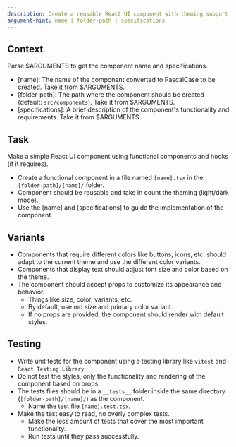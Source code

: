 ```yaml
---
description: Create a reusable React UI component with theming support and unit tests.
argument-hint: name | folder-path | specifications
---
```


## Context

Parse $ARGUMENTS to get the component name and specifications.

- [name]: The name of the component converted to PascalCase to be created. Take it from $ARGUMENTS.
- [folder-path]: The path where the component should be created (default: `src/components`). Take it from $ARGUMENTS.
- [specifications]: A brief description of the component's functionality and requirements. Take it from $ARGUMENTS.

## Task

Make a simple React UI component using functional components and hooks (if it requires).

- Create a functional component in a file named `[name].tsx` in the `[folder-path]/[name]/` folder.
- Component should be reusable and take in count the theming (light/dark mode).
- Use the [name] and [specifications] to guide the implementation of the component.

## Variants

- Components that require different colors like buttons, icons, etc. should adapt to the current theme and use the different color variants.
- Components that display text should adjust font size and color based on the theme.
- The component should accept props to customize its appearance and behavior.
  - Things like size, color, variants, etc.
  - By default, use md size and primary color variant.
  - If no props are provided, the component should render with default styles.

## Testing

- Write unit tests for the component using a testing library like `vitest` and `React Testing Library`.
- Do not test the styles, only the functionality and rendering of the component based on props.
- The tests files should be in a `__tests__` folder inside the same directory (`[folder-path]/[name]/`) as the component.
  - Name the test file `[name].test.tsx`.
- Make the test easy to read, no overly complex tests.
  - Make the less amount of tests that cover the most important functionality.
  - Run tests until they pass successfully.